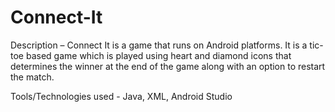 # Connect-It

Description – Connect It is a game that runs on Android platforms. It is a tic-toe based game which is played using heart and diamond icons that determines the winner at the end of the game along with an option to restart the match.

Tools/Technologies used - Java, XML, Android Studio
